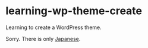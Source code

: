 # learning-wp-theme-create
Learning to create a WordPress theme.

Sorry. There is only [Japanese](README_ja.md).